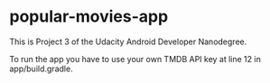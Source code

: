 # popular-movies-app

This is Project 3 of the Udacity Android Developer Nanodegree.

To run the app you have to use your own TMDB API key at line 12 in app/build.gradle.


